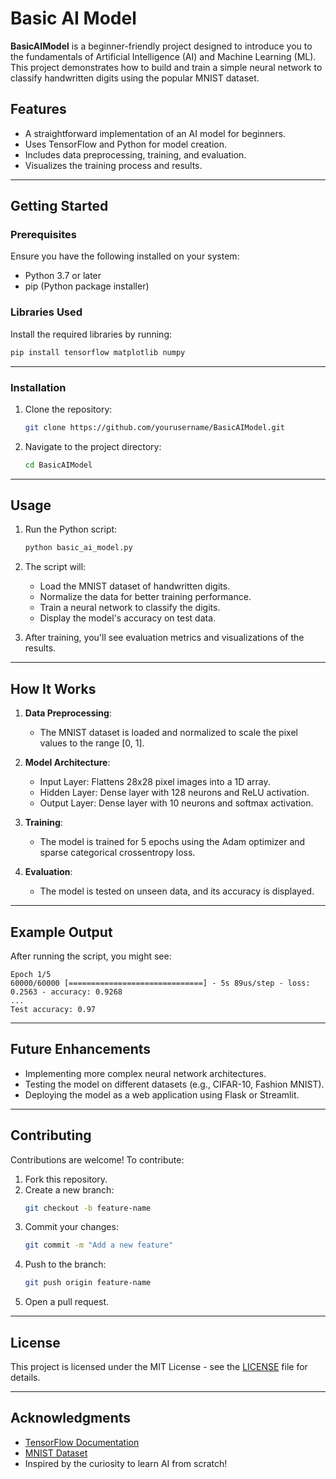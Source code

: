 # Basic AI Model

**BasicAIModel** is a beginner-friendly project designed to introduce you to the fundamentals of Artificial Intelligence (AI) and Machine Learning (ML). This project demonstrates how to build and train a simple neural network to classify handwritten digits using the popular MNIST dataset.

## Features
- A straightforward implementation of an AI model for beginners.
- Uses TensorFlow and Python for model creation.
- Includes data preprocessing, training, and evaluation.
- Visualizes the training process and results.

---

## Getting Started

### Prerequisites
Ensure you have the following installed on your system:
- Python 3.7 or later
- pip (Python package installer)

### Libraries Used
Install the required libraries by running:
```bash
pip install tensorflow matplotlib numpy
```

---

### Installation
1. Clone the repository:
   ```bash
   git clone https://github.com/yourusername/BasicAIModel.git
   ```
2. Navigate to the project directory:
   ```bash
   cd BasicAIModel
   ```

---

## Usage

1. Run the Python script:
   ```bash
   python basic_ai_model.py
   ```

2. The script will:
   - Load the MNIST dataset of handwritten digits.
   - Normalize the data for better training performance.
   - Train a neural network to classify the digits.
   - Display the model's accuracy on test data.

3. After training, you'll see evaluation metrics and visualizations of the results.

---

## How It Works
1. **Data Preprocessing**:
   - The MNIST dataset is loaded and normalized to scale the pixel values to the range [0, 1].

2. **Model Architecture**:
   - Input Layer: Flattens 28x28 pixel images into a 1D array.
   - Hidden Layer: Dense layer with 128 neurons and ReLU activation.
   - Output Layer: Dense layer with 10 neurons and softmax activation.

3. **Training**:
   - The model is trained for 5 epochs using the Adam optimizer and sparse categorical crossentropy loss.

4. **Evaluation**:
   - The model is tested on unseen data, and its accuracy is displayed.

---

## Example Output
After running the script, you might see:
```
Epoch 1/5
60000/60000 [==============================] - 5s 89us/step - loss: 0.2563 - accuracy: 0.9268
...
Test accuracy: 0.97
```

---

## Future Enhancements
- Implementing more complex neural network architectures.
- Testing the model on different datasets (e.g., CIFAR-10, Fashion MNIST).
- Deploying the model as a web application using Flask or Streamlit.

---

## Contributing
Contributions are welcome! To contribute:
1. Fork this repository.
2. Create a new branch:
   ```bash
   git checkout -b feature-name
   ```
3. Commit your changes:
   ```bash
   git commit -m "Add a new feature"
   ```
4. Push to the branch:
   ```bash
   git push origin feature-name
   ```
5. Open a pull request.

---

## License
This project is licensed under the MIT License - see the [LICENSE](LICENSE) file for details.

---

## Acknowledgments
- [TensorFlow Documentation](https://www.tensorflow.org/)
- [MNIST Dataset](http://yann.lecun.com/exdb/mnist/)
- Inspired by the curiosity to learn AI from scratch!

